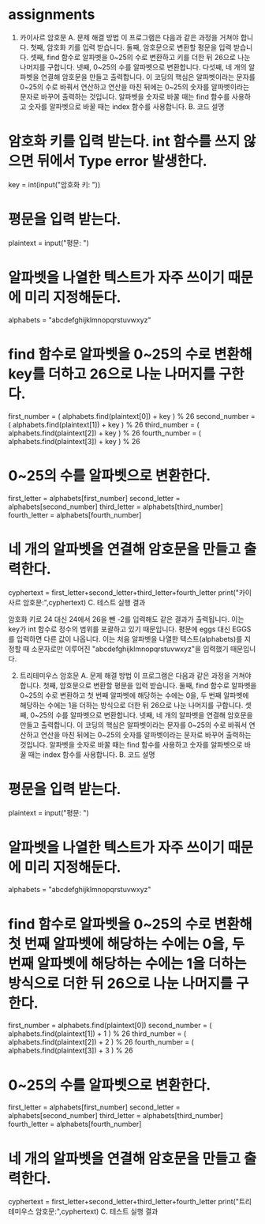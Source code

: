 # assignments


1.	카이사르 암호문
A.	문제 해결 방법
이 프로그램은 다음과 같은 과정을 거쳐야 합니다. 첫째, 암호화 키를 입력 받습니다. 둘째, 암호문으로 변환할 평문을 입력 받습니다. 셋째, find 함수로 알파벳을 0~25의 수로 변환하고 키를 더한 뒤 26으로 나눈 나머지를 구합니다. 넷째, 0~25의 수를 알파벳으로 변환합니다. 다섯째, 네 개의 알파벳을 연결해 암호문을 만들고 출력합니다.
이 코딩의 핵심은 알파벳이라는 문자를 0~25의 수로 바꿔서 연산하고 연산을 마친 뒤에는 0~25의 숫자를 알파벳이라는 문자로 바꾸어 출력하는 것입니다. 알파벳을 숫자로 바꿀 때는 find 함수를 사용하고 숫자를 알파벳으로 바꿀 때는 index 함수를 사용합니다.
B.	코드 설명
# 암호화 키를 입력 받는다. int 함수를 쓰지 않으면 뒤에서 Type error 발생한다.
key = int(input("암호화 키: "))
	
# 평문을 입력 받는다.
plaintext = input("평문: ")
	
# 알파벳을 나열한 텍스트가 자주 쓰이기 때문에 미리 지정해둔다.
alphabets = "abcdefghijklmnopqrstuvwxyz"
	
# find 함수로 알파벳을 0~25의 수로 변환해 key를 더하고 26으로 나눈 나머지를 구한다.
first_number = ( alphabets.find(plaintext[0]) + key ) % 26
second_number = ( alphabets.find(plaintext[1]) + key ) % 26
third_number = ( alphabets.find(plaintext[2]) + key ) % 26
fourth_number = ( alphabets.find(plaintext[3]) + key ) % 26
	
# 0~25의 수를 알파벳으로 변환한다.
first_letter = alphabets[first_number]
second_letter = alphabets[second_number]
third_letter = alphabets[third_number]
fourth_letter = alphabets[fourth_number]
	
# 네 개의 알파벳을 연결해 암호문을 만들고 출력한다.
cyphertext = first_letter+second_letter+third_letter+fourth_letter
print("카이사르 암호문:",cyphertext)
C.	테스트 실행 결과
 
암호화 키로 24 대신 24에서 26을 뺀 -2를 입력해도 같은 결과가 출력됩니다. 이는 key가 int 함수로 정수의 범위를 포괄하고 있기 때문입니다.
평문에 eggs 대신 EGGS를 입력하면 다른 값이 나옵니다. 이는 처음 알파벳을 나열한 텍스트(alphabets)를 지정할 때 소문자로만 이루어진 "abcdefghijklmnopqrstuvwxyz"을 입력했기 때문입니다.

2.	트리테미우스 암호문
A.	문제 해결 방법
이 프로그램은 다음과 같은 과정을 거쳐야 합니다. 첫째, 암호문으로 변환할 평문을 입력 받습니다. 둘째, find 함수로 알파벳을 0~25의 수로 변환하고 첫 번째 알파벳에 해당하는 수에는 0을, 두 번째 알파벳에 해당하는 수에는 1을 더하는 방식으로 더한 뒤 26으로 나눈 나머지를 구합니다. 셋째, 0~25의 수를 알파벳으로 변환합니다. 넷째, 네 개의 알파벳을 연결해 암호문을 만들고 출력합니다.
이 코딩의 핵심은 알파벳이라는 문자를 0~25의 수로 바꿔서 연산하고 연산을 마친 뒤에는 0~25의 숫자를 알파벳이라는 문자로 바꾸어 출력하는 것입니다. 알파벳을 숫자로 바꿀 때는 find 함수를 사용하고 숫자를 알파벳으로 바꿀 때는 index 함수를 사용합니다.
B.	코드 설명
# 평문을 입력 받는다.
plaintext = input("평문: ")
	
# 알파벳을 나열한 텍스트가 자주 쓰이기 때문에 미리 지정해둔다.
alphabets = "abcdefghijklmnopqrstuvwxyz"
	
# find 함수로 알파벳을 0~25의 수로 변환해 첫 번째 알파벳에 해당하는 수에는 0을, 두 번째 알파벳에 해당하는 수에는 1을 더하는 방식으로 더한 뒤 26으로 나눈 나머지를 구한다.
first_number = alphabets.find(plaintext[0])
second_number = ( alphabets.find(plaintext[1]) + 1 ) % 26
third_number = ( alphabets.find(plaintext[2]) + 2 ) % 26
fourth_number = ( alphabets.find(plaintext[3]) + 3 ) % 26
	
# 0~25의 수를 알파벳으로 변환한다.
first_letter = alphabets[first_number]
second_letter = alphabets[second_number]
third_letter = alphabets[third_number]
fourth_letter = alphabets[fourth_number]
	
# 네 개의 알파벳을 연결해 암호문을 만들고 출력한다.
cyphertext = first_letter+second_letter+third_letter+fourth_letter
print("트리테미우스 암호문:",cyphertext)
C.	테스트 실행 결과
 
